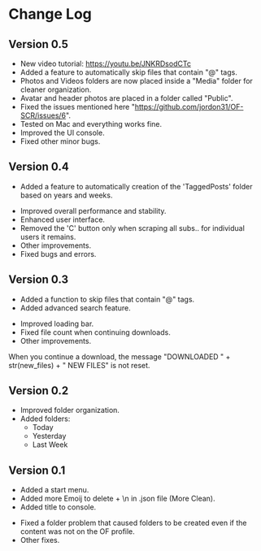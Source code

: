 # Change Log

## Version 0.5

+ New video tutorial: https://youtu.be/JNKRDsodCTc
+ Added a feature to automatically skip files that contain "@" tags.
+ Photos and Videos folders are now placed inside a "Media" folder for cleaner organization.
+ Avatar and header photos are placed in a folder called "Public".
+ Fixed the issues mentioned here "https://github.com/jordon31/OF-SCR/issues/6".
+ Tested on Mac and everything works fine.
+ Improved the UI console.
+ Fixed other minor bugs.

## Version 0.4

+ Added a feature to automatically creation of the 'TaggedPosts' folder based on years and weeks.
* Improved overall performance and stability.
* Enhanced user interface.
* Removed the 'C' button only when scraping all subs.. for individual users it remains.
* Other improvements.
* Fixed bugs and errors.

## Version 0.3

+ Added a function to skip files that contain "@" tags.
+ Added advanced search feature.
* Improved loading bar.
* Fixed file count when continuing downloads.
* Other improvements.

When you continue a download, the message "DOWNLOADED " + str(new_files) + " NEW FILES" is not reset.

## Version 0.2

+ Improved folder organization.
+ Added folders:
    - Today
    - Yesterday
    - Last Week

## Version 0.1

+ Added a start menu.
+ Added more Emoij to delete + \n in .json file (More Clean).
+ Added title to console.
* Fixed a folder problem that caused folders to be created even if the content was not on the OF profile.
* Other fixes.
